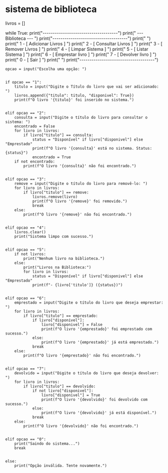 # sistema de biblioteca 
livros = []

while True:
    print("-------------------------------------")
    print("      ---    Biblioteca     ---      ")
    print("-------------------------------------")
    print("                                     ")
    print("    1 - [ Adicionar Livros ]         ")
    print("    2 - [ Consultar Livros ]         ")
    print("    3 - [ Remover Livros   ]         ")
    print("    4 - [ Limpar Sistema   ]         ")
    print("    5 - [ Listar Sistema   ]         ")
    print("    6 - [ Emprestar livro  ]         ")
    print("    7 - [ Devolver livro   ]         ")
    print("    0 - [ Sair             ]         ")
    print("                                     ")
    print("-------------------------------------")


    opcao = input("Escolha uma opção: ")


    if opcao == "1":
        titulo = input("Digite o Título do livro que vai ser adicionado: ")
        livros.append({"titulo": titulo, "disponivel": True})
        print(f"O livro '{titulo}' foi inserido no sistema.")


    elif opcao == "2":
        consulta = input("Digite o título do livro para consultar o sistema: ")
        encontrado = False
        for livro in livros:
            if livro["titulo"] == consulta:
                status = "Disponível" if livro["disponivel"] else "Emprestado"
                print(f"O livro '{consulta}' está no sistema. Status: {status}")
                encontrado = True
        if not encontrado:
            print(f"O livro '{consulta}' não foi encontrado.")


    elif opcao == "3":
        remove = input("Digite o título do livro para removê-lo: ")
        for livro in livros:
            if livro["titulo"] == remove:
                livros.remove(livro)
                print(f"O livro '{remove}' foi removido.")
                break
        else:
            print(f"O livro '{remove}' não foi encontrado.")


    elif opcao == "4":
        livros.clear()
        print("Sistema limpo com sucesso.")


    elif opcao == "5":
        if not livros:
            print("Nenhum livro na biblioteca.")
        else:
            print("Livros na Biblioteca:")
            for livro in livros:
                status = "Disponível" if livro["disponivel"] else "Emprestado"
                print(f"- {livro['titulo']} ({status})")


    elif opcao == "6":
        emprestado = input("Digite o título do livro que deseja emprestar: ")
        for livro in livros:
            if livro["titulo"] == emprestado:
                if livro["disponivel"]:
                    livro["disponivel"] = False
                    print(f"O livro '{emprestado}' foi emprestado com sucesso.")
                else:
                    print(f"O livro '{emprestado}' já está emprestado.")
                break
        else:
            print(f"O livro '{emprestado}' não foi encontrado.")


    elif opcao == "7":
        devolvido = input("Digite o título do livro que deseja devolver: ")
        for livro in livros:
            if livro["titulo"] == devolvido:
                if not livro["disponivel"]:
                    livro["disponivel"] = True
                    print(f"O livro '{devolvido}' foi devolvido com sucesso.")
                else:
                    print(f"O livro '{devolvido}' já está disponível.")
                break
        else:
            print(f"O livro '{devolvido}' não foi encontrado.")


    elif opcao == "0":
        print("Saindo do sistema...")
        break


    else:
        print("Opção inválida. Tente novamente.") 

